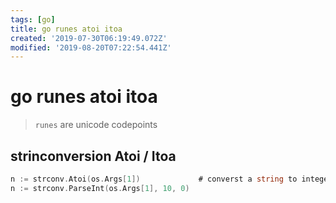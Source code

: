```yaml
---
tags: [go]
title: go runes atoi itoa
created: '2019-07-30T06:19:49.072Z'
modified: '2019-08-20T07:22:54.441Z'
---
```


# go runes atoi itoa

> `runes` are unicode codepoints

## strinconversion Atoi / Itoa

```go
n := strconv.Atoi(os.Args[1])             # converst a string to integer
n := strconv.ParseInt(os.Args[1], 10, 0)
```
